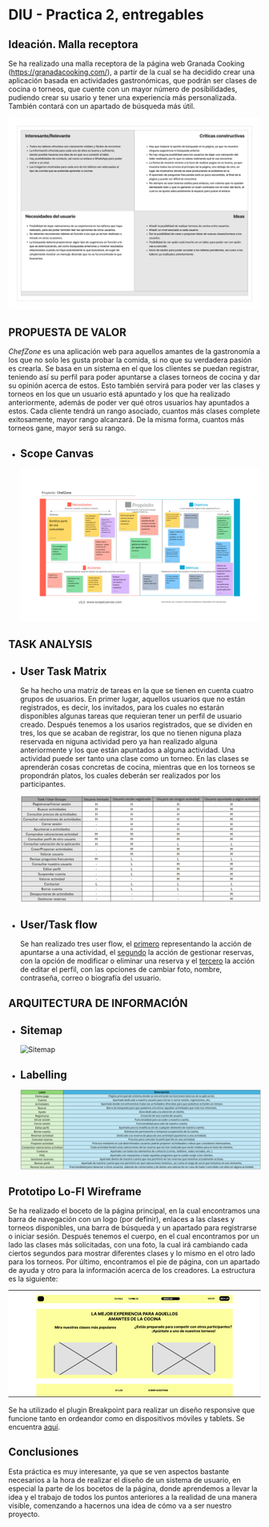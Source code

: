 # DIU - Practica 2, entregables

## Ideación. Malla receptora
  Se ha realizado una malla receptora de la página web Granada Cooking (https://granadacooking.com/), a partir de la cual se ha decidido crear una aplicación basada en actividades gastronómicas, que podrán ser clases de cocina o torneos, que cuente con un mayor número de posibilidades, pudiendo crear su usario y tener una experiencia más personalizada. También contará con un apartado de búsqueda más útil.
  
![Malla receptora](Malla_receptora.png)

## PROPUESTA DE VALOR
  _ChefZone_ es una aplicación web para aquellos amantes de la gastronomía a los que no solo les gusta probar la comida, si no que su verdadera pasión es crearla. Se basa en un sistema en el que los clientes se puedan registrar, teniendo así su perfil para poder apuntarse a clases torneos de cocina y dar su opinión acerca de estos. Esto también servirá para poder ver las clases y torneos en los que un usuario está apuntado y los que ha realizado anteriormente, además de poder ver qué otros usuarios hay apuntados a estos. Cada cliente tendrá un rango asociado, cuantos más clases complete exitosamente, mayor rango alcanzará. De la misma forma, cuantos más torneos gane, mayor será su rango.

* ## Scope Canvas
  ![Scope canvas](scope_canvas.png)

## TASK ANALYSIS

* ## User Task Matrix
  Se ha hecho una matriz de tareas en la que se tienen en cuenta cuatro grupos de usuarios. En primer lugar, aquellos usuarios que no están registrados, es decir, los invitados, para los cuales no estarán disponibles algunas tareas que requieran tener un perfil de usuario creado. Después tenemos a los usarios registrados, que se dividen en tres, los que se acaban de registrar, los que no tienen niguna plaza reservada en niguna actividad pero ya han realizado alguna anteriormente y los que están apuntados a alguna actividad. Una actividad puede ser tanto una clase como un torneo. En las clases se aprenderán cosas concretas de cocina, mientras que en los torneos se propondrán platos, los cuales deberán ser realizados por los participantes.
  
  ![Task matrix](TaskMatrix.png)
* ## User/Task flow
  
  Se han realizado tres user flow, el <a href="https://github.com/carloshoyo/DIU/blob/master/P2/UserFlow1.pdf">primero</a> representando la acción de apuntarse a una actividad, el <a href="https://github.com/carloshoyo/DIU/blob/master/P2/UserFlow2.pdf">segundo</a> la acción de gestionar reservas, con la opción de modificar o eliminar una reserva y el <a href="https://github.com/carloshoyo/DIU/blob/master/P2/UserFlow3.pdf">tercero</a> la acción de editar el perfil, con las opciones de cambiar foto, nombre, contraseña, correo o biografía del usuario.


## ARQUITECTURA DE INFORMACIÓN

* ## Sitemap
  ![Sitemap](Sitemap3.png)
* ## Labelling
  
  ![Labelling](Labelling.png)
      


## Prototipo Lo-FI Wireframe 
Se ha realizado el boceto de la página principal, en la cual encontramos una barra de navegación con un logo (por definir), enlaces a las clases y torneos disponibles, una barra de búsqueda y un apartado para registrarse o iniciar sesión.
Después tenemos el cuerpo, en el cual encontramos por un lado las clases más solicitadas, con una foto, la cual irá cambiando cada ciertos segundos para mostrar diferentes clases y lo mismo en el otro lado para los torneos. Por último, encontramos el pie de página, con un apartado de ayuda y otro para la información acerca de los creadores. La estructura es la siguiente:

![Boceto](Boceto.png)

Se ha utilizado el plugin Breakpoint para realizar un diseño responsive que funcione tanto en ordeandor como en dispositivos móviles y tablets. Se encuentra <a href="https://www.figma.com/file/NC8mN6Aw2ZVW5NZlr3TDBj/BocetosP2?type=design&mode=design&t=83ghPbgD99bRGhE0-0">aquí</a>.

## Conclusiones  
Esta práctica es muy interesante, ya que se ven aspectos bastante necesarios a la hora de realizar el diseño de un sistema de usuario, en especial la parte de los bocetos de la página, donde aprendemos a llevar la idea y el trabajo de todos los puntos anteriores a la realidad de una manera visible, comenzando a hacernos una idea de cómo va a ser nuestro proyecto.
